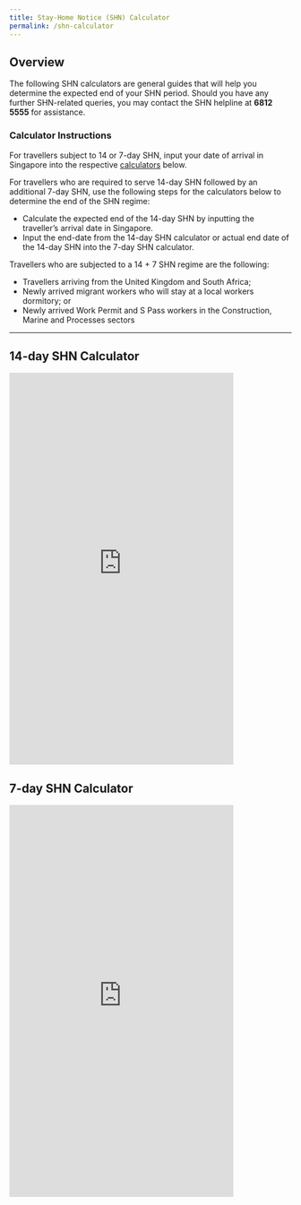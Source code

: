 ```yaml
---
title: Stay-Home Notice (SHN) Calculator
permalink: /shn-calculator
---
```


## Overview

The following SHN calculators are general guides that will help you determine the expected end of your SHN period. Should you have any further SHN-related queries, you may contact the SHN helpline at **6812 5555** for assistance.

### Calculator Instructions

For travellers subject to 14 or 7-day SHN, input your date of arrival in Singapore into the respective [calculators](#cal) below.

For travellers who are required to serve 14-day SHN followed by an additional 7-day SHN, use the following steps for the calculators below to determine the end of the SHN regime:
- Calculate the expected end of the 14-day SHN by inputting the traveller’s arrival date in Singapore. 
- Input the end-date from the 14-day SHN calculator or actual end date of the 14-day SHN into the 7-day SHN calculator.

Travellers who are subjected to a 14 + 7 SHN regime are the following:
- Travellers arriving from the United Kingdom and South Africa;
- Newly arrived migrant workers who will stay at a local workers dormitory; or
- Newly arrived Work Permit and S Pass workers in the Construction, Marine and Processes sectors

-----

<div id="cal"></div>

## 14-day SHN Calculator

<iframe width="400" height="700" src="https://www.checkfirst.gov.sg/c/shn-date-calculator" frameborder="0" allow="accelerometer; autoplay; clipboard-write; encrypted-media; gyroscope; picture-in-picture" allowfullscreen></iframe>

## 7-day SHN Calculator

<iframe width="400" height="700" src="https://www.checkfirst.gov.sg/c/shn-date-calculator-2" frameborder="0" allow="accelerometer; autoplay; clipboard-write; encrypted-media; gyroscope; picture-in-picture" allowfullscreen></iframe>



